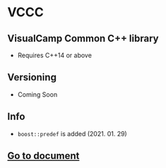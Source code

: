 # VCCC
## VisualCamp Common C++ library
* Requires C++14 or above

## Versioning
* Coming Soon

## Info
* `boost::predef` is added (2021. 01. 29)

## [Go to document](https://visualcamp.github.io/vccc/html/index.html)
